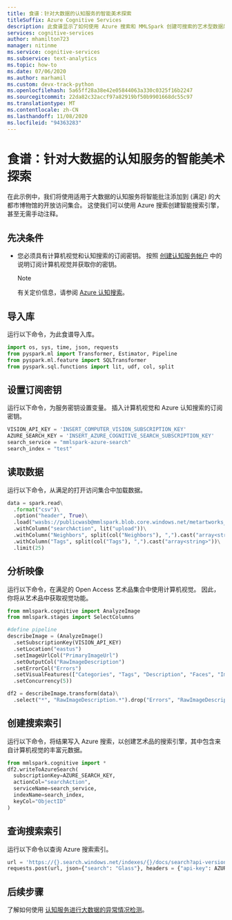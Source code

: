 ```yaml
---
title: 食谱：针对大数据的认知服务的智能美术探索
titleSuffix: Azure Cognitive Services
description: 此食谱显示了如何使用 Azure 搜索和 MMLSpark 创建可搜索的艺术型数据库。
services: cognitive-services
author: mhamilton723
manager: nitinme
ms.service: cognitive-services
ms.subservice: text-analytics
ms.topic: how-to
ms.date: 07/06/2020
ms.author: marhamil
ms.custom: devx-track-python
ms.openlocfilehash: 5a65ff28a38e42e05844063a330c0325f16b2247
ms.sourcegitcommit: 22da82c32accf97a82919bf50b9901668dc55c97
ms.translationtype: MT
ms.contentlocale: zh-CN
ms.lasthandoff: 11/08/2020
ms.locfileid: "94363283"
---
```

# <a name="recipe-intelligent-art-exploration-with-the-cognitive-services-for-big-data"></a>食谱：针对大数据的认知服务的智能美术探索

在此示例中，我们将使用适用于大数据的认知服务将智能批注添加到 (满足) 的大都市博物馆的开放访问集合。 这使我们可以使用 Azure 搜索创建智能搜索引擎，甚至无需手动注释。 

## <a name="prerequisites"></a>先决条件

* 您必须具有计算机视觉和认知搜索的订阅密钥。 按照 [创建认知服务帐户](../../cognitive-services-apis-create-account.md) 中的说明订阅计算机视觉并获取你的密钥。
  > [!NOTE]
  > 有关定价信息，请参阅 [Azure 认知搜索](https://azure.microsoft.com/services/search/#pricing)。

## <a name="import-libraries"></a>导入库

运行以下命令，为此食谱导入库。

```python
import os, sys, time, json, requests
from pyspark.ml import Transformer, Estimator, Pipeline
from pyspark.ml.feature import SQLTransformer
from pyspark.sql.functions import lit, udf, col, split
```

## <a name="set-up-subscription-keys"></a>设置订阅密钥

运行以下命令，为服务密钥设置变量。 插入计算机视觉和 Azure 认知搜索的订阅密钥。

```python
VISION_API_KEY = 'INSERT_COMPUTER_VISION_SUBSCRIPTION_KEY'
AZURE_SEARCH_KEY = 'INSERT_AZURE_COGNITIVE_SEARCH_SUBSCRIPTION_KEY'
search_service = "mmlspark-azure-search"
search_index = "test"
```

## <a name="read-the-data"></a>读取数据

运行以下命令，从满足的打开访问集合中加载数据。

```python
data = spark.read\
  .format("csv")\
  .option("header", True)\
  .load("wasbs://publicwasb@mmlspark.blob.core.windows.net/metartworks_sample.csv")\
  .withColumn("searchAction", lit("upload"))\
  .withColumn("Neighbors", split(col("Neighbors"), ",").cast("array<string>"))\
  .withColumn("Tags", split(col("Tags"), ",").cast("array<string>"))\
  .limit(25)
```

<a name="AnalyzeImages"></a>

## <a name="analyze-the-images"></a>分析映像

运行以下命令，在满足的 Open Access 艺术品集合中使用计算机视觉。 因此，你将从艺术品中获取视觉功能。

```python
from mmlspark.cognitive import AnalyzeImage
from mmlspark.stages import SelectColumns

#define pipeline
describeImage = (AnalyzeImage()
  .setSubscriptionKey(VISION_API_KEY)
  .setLocation("eastus")
  .setImageUrlCol("PrimaryImageUrl")
  .setOutputCol("RawImageDescription")
  .setErrorCol("Errors")
  .setVisualFeatures(["Categories", "Tags", "Description", "Faces", "ImageType", "Color", "Adult"])
  .setConcurrency(5))

df2 = describeImage.transform(data)\
  .select("*", "RawImageDescription.*").drop("Errors", "RawImageDescription")
```

<a name="CreateSearchIndex"></a>

## <a name="create-the-search-index"></a>创建搜索索引

运行以下命令，将结果写入 Azure 搜索，以创建艺术品的搜索引擎，其中包含来自计算机视觉的丰富元数据。

```python
from mmlspark.cognitive import *
df2.writeToAzureSearch(
  subscriptionKey=AZURE_SEARCH_KEY,
  actionCol="searchAction",
  serviceName=search_service,
  indexName=search_index,
  keyCol="ObjectID"
)
```

## <a name="query-the-search-index"></a>查询搜索索引

运行以下命令以查询 Azure 搜索索引。

```python
url = 'https://{}.search.windows.net/indexes/{}/docs/search?api-version=2019-05-06'.format(search_service, search_index)
requests.post(url, json={"search": "Glass"}, headers = {"api-key": AZURE_SEARCH_KEY}).json()
```

## <a name="next-steps"></a>后续步骤

了解如何使用 [认知服务进行大数据的异常情况检测](anomaly-detection.md)。